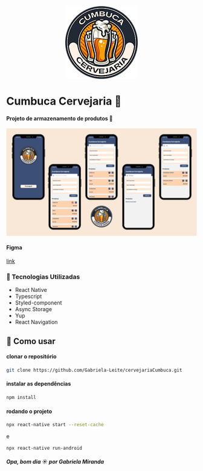 <div align="center"><img src="./.gitHub/logo.png" /></div>

# Cumbuca Cervejaria 🍻
#### Projeto de armazenamento de produtos 🚀

![Home](./.gitHub/banner.png)


#### Figma
 [link](https://www.figma.com/file/39LlvWFUWzsNS900ULBGFd/Desafio-Cumbuca?node-id=0%3A1)

### 🧪 Tecnologias Utilizadas
- React Native
- Typescript
- Styled-component
- Async Storage
- Yup
- React Navigation
 
## 🚀 Como usar

#### clonar o repositório
```bash
git clone https://github.com/Gabriela-Leite/cervejariaCumbuca.git
```

#### instalar as dependências
```bash
npm install
```

#### rodando o projeto
```bash
npx react-native start --reset-cache
```
e
```bash
npx react-native run-android
```



##### Opa, bom dia ☀️ por Gabriela Miranda
